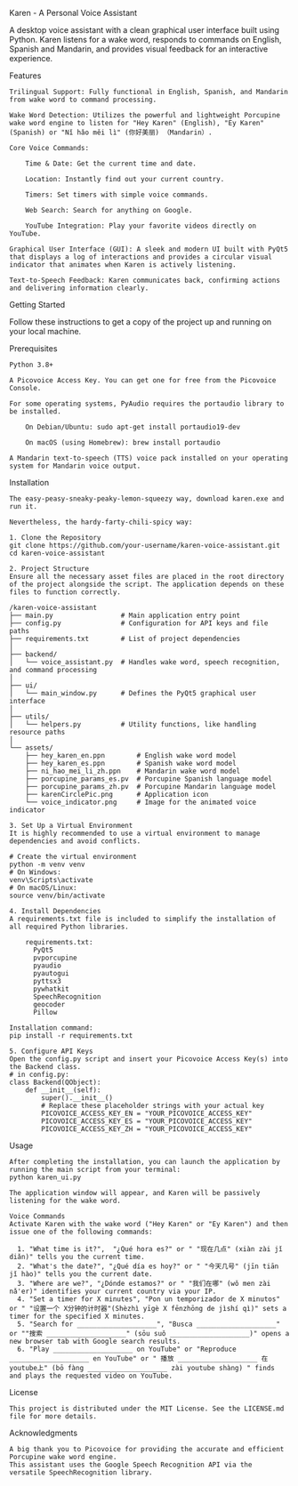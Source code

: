 Karen - A Personal Voice Assistant

A desktop voice assistant with a clean graphical user interface built using Python. Karen listens for a wake word, responds to commands on English, Spanish and Mandarin, and provides visual feedback for an interactive experience.

Features

    Trilingual Support: Fully functional in English, Spanish, and Mandarin from wake word to command processing.

    Wake Word Detection: Utilizes the powerful and lightweight Porcupine wake word engine to listen for "Hey Karen" (English), "Ey Karen" (Spanish) or "Nǐ hǎo měi lì" (你好美丽) （Mandarin）.

    Core Voice Commands:

        Time & Date: Get the current time and date.

        Location: Instantly find out your current country.

        Timers: Set timers with simple voice commands.

        Web Search: Search for anything on Google.

        YouTube Integration: Play your favorite videos directly on YouTube.

    Graphical User Interface (GUI): A sleek and modern UI built with PyQt5 that displays a log of interactions and provides a circular visual indicator that animates when Karen is actively listening.

    Text-to-Speech Feedback: Karen communicates back, confirming actions and delivering information clearly.

Getting Started

Follow these instructions to get a copy of the project up and running on your local machine.

Prerequisites

    Python 3.8+

    A Picovoice Access Key. You can get one for free from the Picovoice Console.

    For some operating systems, PyAudio requires the portaudio library to be installed.

        On Debian/Ubuntu: sudo apt-get install portaudio19-dev

        On macOS (using Homebrew): brew install portaudio
        
    A Mandarin text-to-speech (TTS) voice pack installed on your operating system for Mandarin voice output.

Installation

    The easy-peasy-sneaky-peaky-lemon-squeezy way, download karen.exe and run it.

    Nevertheless, the hardy-farty-chili-spicy way:
    
    1. Clone the Repository
    git clone https://github.com/your-username/karen-voice-assistant.git
    cd karen-voice-assistant

    2. Project Structure
    Ensure all the necessary asset files are placed in the root directory of the project alongside the script. The application depends on these files to function correctly.
    
    /karen-voice-assistant
    ├── main.py                 # Main application entry point
    ├── config.py               # Configuration for API keys and file paths
    ├── requirements.txt        # List of project dependencies
    │
    ├── backend/
    │   └── voice_assistant.py  # Handles wake word, speech recognition, and command processing
    │
    ├── ui/
    │   └── main_window.py      # Defines the PyQt5 graphical user interface
    │
    ├── utils/
    │   └── helpers.py          # Utility functions, like handling resource paths
    │
    └── assets/
        ├── hey_karen_en.ppn        # English wake word model
        ├── hey_karen_es.ppn        # Spanish wake word model
        ├── ni_hao_mei_li_zh.ppn    # Mandarin wake word model
        ├── porcupine_params_es.pv  # Porcupine Spanish language model
        ├── porcupine_params_zh.pv  # Porcupine Mandarin language model
        ├── karenCirclePic.png      # Application icon
        └── voice_indicator.png     # Image for the animated voice indicator

    3. Set Up a Virtual Environment
    It is highly recommended to use a virtual environment to manage dependencies and avoid conflicts.

    # Create the virtual environment
    python -m venv venv
    # On Windows:
    venv\Scripts\activate
    # On macOS/Linux:
    source venv/bin/activate

    4. Install Dependencies
    A requirements.txt file is included to simplify the installation of all required Python libraries.

        requirements.txt:
          PyQt5
          pvporcupine
          pyaudio
          pyautogui
          pyttsx3
          pywhatkit
          SpeechRecognition
          geocoder
          Pillow

    Installation command:
    pip install -r requirements.txt

    5. Configure API Keys
    Open the config.py script and insert your Picovoice Access Key(s) into the Backend class.
    # in config.py:
    class Backend(QObject):
        def __init__(self):
            super().__init__()
            # Replace these placeholder strings with your actual key
            PICOVOICE_ACCESS_KEY_EN = "YOUR_PICOVOICE_ACCESS_KEY"
            PICOVOICE_ACCESS_KEY_ES = "YOUR_PICOVOICE_ACCESS_KEY"
            PICOVOICE_ACCESS_KEY_ZH = "YOUR_PICOVOICE_ACCESS_KEY"

Usage
    
    After completing the installation, you can launch the application by running the main script from your terminal:
    python karen_ui.py

    The application window will appear, and Karen will be passively listening for the wake word.

    Voice Commands
    Activate Karen with the wake word ("Hey Karen" or "Ey Karen") and then issue one of the following commands:

      1. "What time is it?",  "¿Qué hora es?" or " "现在几点" (xiàn zài jǐ diǎn)" tells you the current time.
      2. "What's the date?", "¿Qué día es hoy?" or " "今天几号" (jīn tiān jǐ hào)" tells you the current date.
      3. "Where are we?", "¿Dónde estamos?" or " "我们在哪" (wǒ men zài nǎ'er)" identifies your current country via your IP.
      4. "Set a timer for X minutes", "Pon un temporizador de X minutos" or " "设置一个 X分钟的计时器"(Shèzhì yīgè X fēnzhōng de jìshí qì)" sets a timer for the specified X minutes.
      5. "Search for ____________________", "Busca ____________________" or ""搜索 ____________________" (sōu suǒ ____________________)" opens a new browser tab with Google search results.
      6. "Play ____________________ on YouTube" or "Reproduce ____________________ en YouTube" or " 播放 ____________________ 在youtube上" (bō fàng ____________________ zài youtube shàng) " finds and plays the requested video on YouTube.

License
    
    This project is distributed under the MIT License. See the LICENSE.md file for more details.
    
Acknowledgments
    
    A big thank you to Picovoice for providing the accurate and efficient Porcupine wake word engine.
    This assistant uses the Google Speech Recognition API via the versatile SpeechRecognition library.
